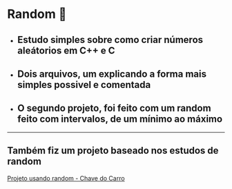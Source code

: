 # Random 🤞

* ## Estudo simples sobre como criar números aleátorios em C++ e C

* ## Dois arquivos, um explicando a forma mais simples possivel e comentada

* ## O segundo projeto, foi feito com um random feito com intervalos, de um mínimo ao máximo
  
<hr>

## Também fiz um projeto baseado nos estudos de random

[Projeto usando random - Chave do Carro](https://github.com/brunossales/Estrutura_De_Dados/tree/main/Jogo%20-%20Escolha%20a%20chave%20do%20carro%20correta)
